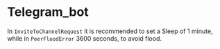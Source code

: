 # Telegram_bot
In `InviteToChannelRequest` it is recommended to set a Sleep of 1 minute, while in `PeerFloodError` 3600 seconds, to avoid flood.
